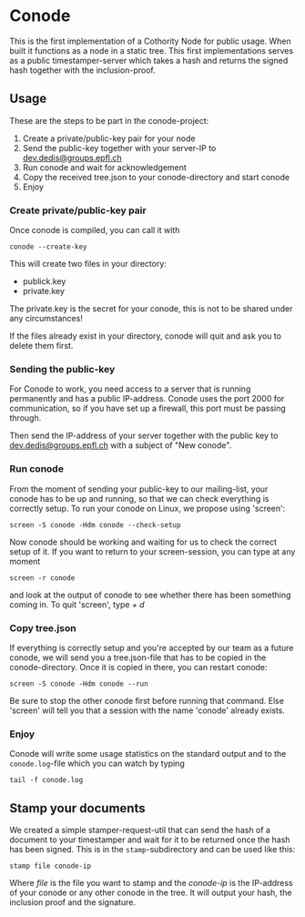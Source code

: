 # Conode

This is the first implementation of a Cothority Node for public usage. When
built it functions as a node in a static tree. This first implementations
serves as a public timestamper-server which takes a hash and returns the
signed hash together with the inclusion-proof.

## Usage

These are the steps to be part in the conode-project:

1. Create a private/public-key pair for your node
2. Send the public-key together with your server-IP to dev.dedis@groups.epfl.ch
3. Run conode and wait for acknowledgement
4. Copy the received tree.json to your conode-directory and start conode
5. Enjoy

### Create private/public-key pair

Once conode is compiled, you can call it with

```conode --create-key```

This will create two files in your directory:

* publick.key
* private.key

The private.key is the secret for your conode, this is not to be shared under 
any circumstances!

If the files already exist in your directory, conode will quit and ask you to
delete them first.

### Sending the public-key

For Conode to work, you need access to a server that is running permanently
and has a public IP-address. Conode uses the port 2000 for communication, so
if you have set up a firewall, this port must be passing through.

Then send the IP-address of your server together with the public key to
dev.dedis@groups.epfl.ch with a subject of "New conode".
 
### Run conode
 
From the moment of sending your public-key to our mailing-list,
your conode has to be up and running, so that we can check everything
is correctly setup. To run your conode on Linux, we propose using 
'screen':

```screen -S conode -Hdm conode --check-setup```

Now conode should be working and waiting for us to check the correct
setup of it. If you want to return to your screen-session, you can type
at any moment

```screen -r conode```

and look at the output of conode to see whether there has been something
coming in. To quit 'screen', type *<ctrl-a> + d*

### Copy tree.json

If everything is correctly setup and you're accepted by our team as a
future conode, we will send you a tree.json-file that has to be copied
in the conode-directory. Once it is copied in there, you can restart
conode:

```screen -S conode -Hdm conode --run```

Be sure to stop the other conode first before running that command.
Else 'screen' will tell you that a session with the name 'conode'
already exists.

### Enjoy

Conode will write some usage statistics on the standard output and to
the ```conode.log```-file which you can watch by typing

```tail -f conode.log```

## Stamp your documents

We created a simple stamper-request-util that can send the hash of
a document to your timestamper and wait for it to be returned once
the hash has been signed. This is in the ```stamp```-subdirectory
and can be used like this:

```stamp file conode-ip```

Where *file* is the file you want to stamp and the *conode-ip* is the
IP-address of your conode or any other conode in the tree. It will
output your hash, the inclusion proof and the signature.